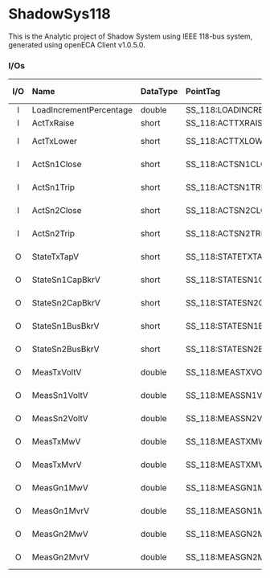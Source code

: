 # ShadowSys118
This is the Analytic project of Shadow System using IEEE 118-bus system, generated using openECA 
Client v1.0.5.0.



### I/Os
| I/O | Name | DataType | PointTag | SignalType | SignalReference | ID (Assigned) |
| :-: | :--- | :------- | :------- | :--------: | :-------------- | :------------ |
| I | LoadIncrementPercentage | double | SS_118:LOADINCRE | DIGI | SS118-LOADINCRE | PPA:41 |
| I | ActTxRaise      | short  | SS_118:ACTTXRAISE      | DIGI | SS118-ACTXRAISE   | PPA:42 |
| I | ActTxLower      | short  | SS_118:ACTTXLOWER      | DIGI | SS118-ACTTXLOWER  | PPA:43 |
| I | ActSn1Close     | short  | SS_118:ACTSN1CLOSE     | DIGI | SS118-ACTSN1CLOSE | PPA:44 |
| I | ActSn1Trip      | short  | SS_118:ACTSN1TRIP      | DIGI | SS118-ACTSN1TRIP  | PPA:45 |
| I | ActSn2Close     | short  | SS_118:ACTSN2CLOSE     | DIGI | SS118-ACTSN2CLOSE | PPA:46 |
| I | ActSn2Trip      | short  | SS_118:ACTSN2TRIP      | DIGI | SS118-ACTSN2TRIP  | PPA:47 |
| O | StateTxTapV     | short  | SS_118:STATETXTAPV     | DIGI | SS118-STATETXTAPV | PPA:48 |
| O | StateSn1CapBkrV | short  | SS_118:STATESN1CAPBKRV | DIGI | SS118-STATESN1CAPBKRV | PPA:49 |
| O | StateSn2CapBkrV | short  | SS_118:STATESN2CAPBKRV | DIGI | SS118-STATESN2CAPBKRV | PPA:50 |
| O | StateSn1BusBkrV | short  | SS_118:STATESN1BUSBKRV | DIGI | SS118-STATESN1BUSBKRV | PPA:51 |
| O | StateSn2BusBkrV | short  | SS_118:STATESN2BUSBKRV | DIGI | SS118-STATESN2BUSBKRV | PPA:52 |
| O | MeasTxVoltV     | double | SS_118:MEASTXVOLTV     | VPHM | SS118-MEASTXVOLTV  | PPA:53 |
| O | MeasSn1VoltV    | double | SS_118:MEASSN1VOLTV    | VPHM | SS118-MEASSN1VOLTV | PPA:54 |
| O | MeasSn2VoltV    | double | SS_118:MEASSN2VOLTV    | VPHM | SS118-MEASSN2VOLTV | PPA:55 |
| O | MeasTxMwV       | double | SS_118:MEASTXMWV       | CALC | SS118-MEASTXMWV    | PPA:56 |
| O | MeasTxMvrV      | double | SS_118:MEASTXMVRV      | CALC | SS118-MEASTXMVRV   | PPA:57 |
| O | MeasGn1MwV      | double | SS_118:MEASGN1MWV      | CALC | SS118-MEASGN1MWV   | PPA:58 |
| O | MeasGn1MvrV     | double | SS_118:MEASGN1MVRV     | CALC | SS118-MEASGN1MVRV  | PPA:59 |
| O | MeasGn2MwV      | double | SS_118:MEASGN2MWV      | CALC | SS118-MEASGN2MWV   | PPA:60 |
| O | MeasGn2MvrV     | double | SS_118:MEASGN2MVRV     | CALC | SS118-MEASGN2MVRV  | PPA:61 |
